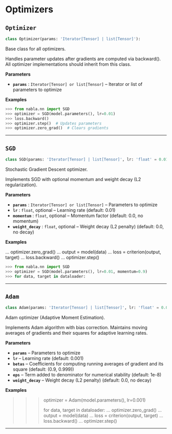 # Optimizers

## `Optimizer`

```python
class Optimizer(params: 'Iterator[Tensor] | list[Tensor]'):
```
Base class for all optimizers.

Handles parameter updates after gradients are computed via backward().
All optimizer implementations should inherit from this class.

**Parameters**

- **`params`** : `Iterator[Tensor] or list[Tensor]` – Iterator or list of parameters to optimize

**Examples**

```python
>>> from nabla.nn import SGD
>>> optimizer = SGD(model.parameters(), lr=0.01)
>>> loss.backward()
>>> optimizer.step()  # Updates parameters
>>> optimizer.zero_grad()  # Clears gradients
```


---
## `SGD`

```python
class SGD(params: 'Iterator[Tensor] | list[Tensor]', lr: 'float' = 0.01, momentum: 'float' = 0.0, weight_decay: 'float' = 0.0):
```
Stochastic Gradient Descent optimizer.

Implements SGD with optional momentum and weight decay (L2 regularization).

**Parameters**

- **`params`** : `Iterator[Tensor] or list[Tensor]` – Parameters to optimize
- **`lr`** : `float`, optional – Learning rate (default: 0.01)
- **`momentum`** : `float`, optional – Momentum factor (default: 0.0, no momentum)
- **`weight_decay`** : `float`, optional – Weight decay (L2 penalty) (default: 0.0, no decay)

**Examples**

...     optimizer.zero_grad()
...     output = model(data)
...     loss = criterion(output, target)
...     loss.backward()
...     optimizer.step()
```python
>>> from nabla.nn import SGD
>>> optimizer = SGD(model.parameters(), lr=0.01, momentum=0.9)
>>> for data, target in dataloader:
```


---
## `Adam`

```python
class Adam(params: 'Iterator[Tensor] | list[Tensor]', lr: 'float' = 0.001, betas: 'tuple[float, float]' = (0.9, 0.999), eps: 'float' = 1e-08, weight_decay: 'float' = 0.0):
```
Adam optimizer (Adaptive Moment Estimation).

Implements Adam algorithm with bias correction. Maintains moving averages
of gradients and their squares for adaptive learning rates.

**Parameters**

- **`params`** – Parameters to optimize
- **`lr`** – Learning rate (default: 0.001)
- **`betas`** – Coefficients for computing running averages of gradient
and its square (default: (0.9, 0.999))
- **`eps`** – Term added to denominator for numerical stability (default: 1e-8)
- **`weight_decay`** – Weight decay (L2 penalty) (default: 0.0, no decay)

**Examples**

>>> optimizer = Adam(model.parameters(), lr=0.001)
>>> 
>>> for data, target in dataloader:
...     optimizer.zero_grad()
...     output = model(data)
...     loss = criterion(output, target)
...     loss.backward()
...     optimizer.step()


---
